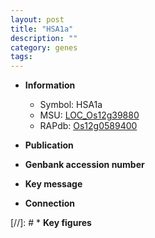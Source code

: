 ```yaml
---
layout: post
title: "HSA1a"
description: ""
category: genes
tags: 
---
```


* **Information**  
    + Symbol: HSA1a  
    + MSU: [LOC_Os12g39880](http://rice.uga.edu/cgi-bin/ORF_infopage.cgi?orf=LOC_Os12g39880)  
    + RAPdb: [Os12g0589400](http://rapdb.dna.affrc.go.jp/viewer/gbrowse_details/irgsp1?name=Os12g0589400)  

* **Publication**  

* **Genbank accession number**  

* **Key message**  

* **Connection**  

[//]: # * **Key figures**  



